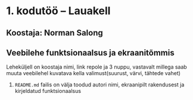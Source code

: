 # 1. kodutöö – Lauakell

## Koostaja: Norman Salong

## Veebilehe funktsionaalsus ja ekraanitõmmis

Leheküljell on koostaja nimi, link repole ja 3 nuppu, vastavalt millega saab muuta veebilehel kuvatava kella valimust(suurust, värvi,
tähtede vahet)


1. `README.md` failis on välja toodud autori nimi, ekraanipilt rakendusest ja kirjeldatud funktsionaalsus

